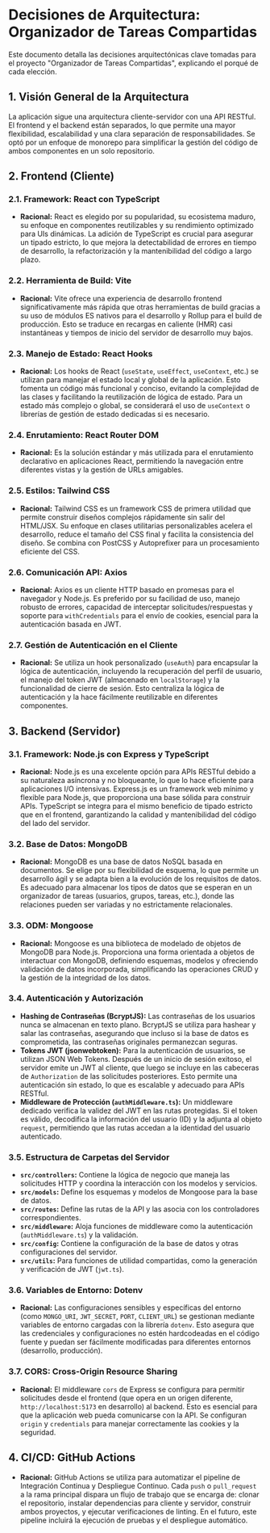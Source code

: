 # Decisiones de Arquitectura: Organizador de Tareas Compartidas

Este documento detalla las decisiones arquitectónicas clave tomadas para el proyecto "Organizador de Tareas Compartidas", explicando el porqué de cada elección.

## 1. Visión General de la Arquitectura

La aplicación sigue una arquitectura cliente-servidor con una API RESTful. El frontend y el backend están separados, lo que permite una mayor flexibilidad, escalabilidad y una clara separación de responsabilidades. Se optó por un enfoque de monorepo para simplificar la gestión del código de ambos componentes en un solo repositorio.

## 2. Frontend (Cliente)

### 2.1. Framework: React con TypeScript

*   **Racional:** React es elegido por su popularidad, su ecosistema maduro, su enfoque en componentes reutilizables y su rendimiento optimizado para UIs dinámicas. La adición de TypeScript es crucial para asegurar un tipado estricto, lo que mejora la detectabilidad de errores en tiempo de desarrollo, la refactorización y la mantenibilidad del código a largo plazo.

### 2.2. Herramienta de Build: Vite

*   **Racional:** Vite ofrece una experiencia de desarrollo frontend significativamente más rápida que otras herramientas de build gracias a su uso de módulos ES nativos para el desarrollo y Rollup para el build de producción. Esto se traduce en recargas en caliente (HMR) casi instantáneas y tiempos de inicio del servidor de desarrollo muy bajos.

### 2.3. Manejo de Estado: React Hooks

*   **Racional:** Los hooks de React (`useState`, `useEffect`, `useContext`, etc.) se utilizan para manejar el estado local y global de la aplicación. Esto fomenta un código más funcional y conciso, evitando la complejidad de las clases y facilitando la reutilización de lógica de estado. Para un estado más complejo o global, se considerará el uso de `useContext` o librerías de gestión de estado dedicadas si es necesario.

### 2.4. Enrutamiento: React Router DOM

*   **Racional:** Es la solución estándar y más utilizada para el enrutamiento declarativo en aplicaciones React, permitiendo la navegación entre diferentes vistas y la gestión de URLs amigables.

### 2.5. Estilos: Tailwind CSS

*   **Racional:** Tailwind CSS es un framework CSS de primera utilidad que permite construir diseños complejos rápidamente sin salir del HTML/JSX. Su enfoque en clases utilitarias personalizables acelera el desarrollo, reduce el tamaño del CSS final y facilita la consistencia del diseño. Se combina con PostCSS y Autoprefixer para un procesamiento eficiente del CSS.

### 2.6. Comunicación API: Axios

*   **Racional:** Axios es un cliente HTTP basado en promesas para el navegador y Node.js. Es preferido por su facilidad de uso, manejo robusto de errores, capacidad de interceptar solicitudes/respuestas y soporte para `withCredentials` para el envío de cookies, esencial para la autenticación basada en JWT.

### 2.7. Gestión de Autenticación en el Cliente

*   **Racional:** Se utiliza un hook personalizado (`useAuth`) para encapsular la lógica de autenticación, incluyendo la recuperación del perfil de usuario, el manejo del token JWT (almacenado en `localStorage`) y la funcionalidad de cierre de sesión. Esto centraliza la lógica de autenticación y la hace fácilmente reutilizable en diferentes componentes.

## 3. Backend (Servidor)

### 3.1. Framework: Node.js con Express y TypeScript

*   **Racional:** Node.js es una excelente opción para APIs RESTful debido a su naturaleza asíncrona y no bloqueante, lo que lo hace eficiente para aplicaciones I/O intensivas. Express.js es un framework web mínimo y flexible para Node.js, que proporciona una base sólida para construir APIs. TypeScript se integra para el mismo beneficio de tipado estricto que en el frontend, garantizando la calidad y mantenibilidad del código del lado del servidor.

### 3.2. Base de Datos: MongoDB

*   **Racional:** MongoDB es una base de datos NoSQL basada en documentos. Se elige por su flexibilidad de esquema, lo que permite un desarrollo ágil y se adapta bien a la evolución de los requisitos de datos. Es adecuado para almacenar los tipos de datos que se esperan en un organizador de tareas (usuarios, grupos, tareas, etc.), donde las relaciones pueden ser variadas y no estrictamente relacionales.

### 3.3. ODM: Mongoose

*   **Racional:** Mongoose es una biblioteca de modelado de objetos de MongoDB para Node.js. Proporciona una forma orientada a objetos de interactuar con MongoDB, definiendo esquemas, modelos y ofreciendo validación de datos incorporada, simplificando las operaciones CRUD y la gestión de la integridad de los datos.

### 3.4. Autenticación y Autorización

*   **Hashing de Contraseñas (BcryptJS):** Las contraseñas de los usuarios nunca se almacenan en texto plano. BcryptJS se utiliza para hashear y salar las contraseñas, asegurando que incluso si la base de datos es comprometida, las contraseñas originales permanezcan seguras.
*   **Tokens JWT (jsonwebtoken):** Para la autenticación de usuarios, se utilizan JSON Web Tokens. Después de un inicio de sesión exitoso, el servidor emite un JWT al cliente, que luego se incluye en las cabeceras de `Authorization` de las solicitudes posteriores. Esto permite una autenticación sin estado, lo que es escalable y adecuado para APIs RESTful.
*   **Middleware de Protección (`authMiddleware.ts`):** Un middleware dedicado verifica la validez del JWT en las rutas protegidas. Si el token es válido, decodifica la información del usuario (ID) y la adjunta al objeto `request`, permitiendo que las rutas accedan a la identidad del usuario autenticado.

### 3.5. Estructura de Carpetas del Servidor

*   **`src/controllers`:** Contiene la lógica de negocio que maneja las solicitudes HTTP y coordina la interacción con los modelos y servicios.
*   **`src/models`:** Define los esquemas y modelos de Mongoose para la base de datos.
*   **`src/routes`:** Define las rutas de la API y las asocia con los controladores correspondientes.
*   **`src/middleware`:** Aloja funciones de middleware como la autenticación (`authMiddleware.ts`) y la validación.
*   **`src/config`:** Contiene la configuración de la base de datos y otras configuraciones del servidor.
*   **`src/utils`:** Para funciones de utilidad compartidas, como la generación y verificación de JWT (`jwt.ts`).

### 3.6. Variables de Entorno: Dotenv

*   **Racional:** Las configuraciones sensibles y específicas del entorno (como `MONGO_URI`, `JWT_SECRET`, `PORT`, `CLIENT_URL`) se gestionan mediante variables de entorno cargadas con la librería `dotenv`. Esto asegura que las credenciales y configuraciones no estén hardcodeadas en el código fuente y puedan ser fácilmente modificadas para diferentes entornos (desarrollo, producción).

### 3.7. CORS: Cross-Origin Resource Sharing

*   **Racional:** El middleware `cors` de Express se configura para permitir solicitudes desde el frontend (que opera en un origen diferente, `http://localhost:5173` en desarrollo) al backend. Esto es esencial para que la aplicación web pueda comunicarse con la API. Se configuran `origin` y `credentials` para manejar correctamente las cookies y la seguridad.

## 4. CI/CD: GitHub Actions

*   **Racional:** GitHub Actions se utiliza para automatizar el pipeline de Integración Continua y Despliegue Continuo. Cada `push` o `pull_request` a la rama principal dispara un flujo de trabajo que se encarga de: clonar el repositorio, instalar dependencias para cliente y servidor, construir ambos proyectos, y ejecutar verificaciones de linting. En el futuro, este pipeline incluirá la ejecución de pruebas y el despliegue automático.